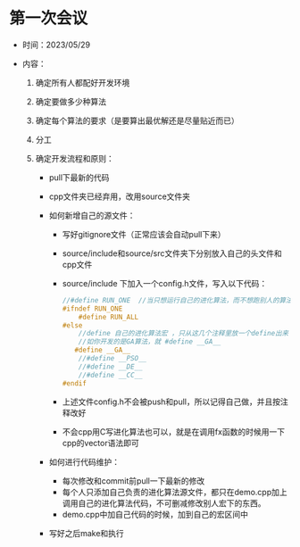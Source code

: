 # 第一次会议

- 时间：2023/05/29

- 内容：

  1. 确定所有人都配好开发环境

  2. 确定要做多少种算法

  3. 确定每个算法的要求（是要算出最优解还是尽量贴近而已）

  4. 分工

  5. 确定开发流程和原则：

     - pull下最新的代码

     - cpp文件夹已经弃用，改用source文件夹

     - 如何新增自己的源文件：

       - 写好gitignore文件（正常应该会自动pull下来）

       - source/include和source/src文件夹下分别放入自己的头文件和cpp文件

       - source/include 下加入一个config.h文件，写入以下代码：

         ```cpp
         //#define RUN_ONE  //当只想运行自己的进化算法，而不想跑别人的算法，定义这个宏RUN_ONE
         #ifndef RUN_ONE
             #define RUN_ALL
         #else
             //define 自己的进化算法宏 ，只从这几个注释里放一个define出来
             //如你开发的是GA算法，就 #define __GA__
         	#define __GA__
             //#define __PSO__
             //#define __DE__
             //#define __CC__
         #endif
         ```

         

       - 上述文件config.h不会被push和pull，所以记得自己做，并且按注释改好

       - 不会cpp用C写进化算法也可以，就是在调用fx函数的时候用一下cpp的vector语法即可

     - 如何进行代码维护：

       - 每次修改和commit前pull一下最新的修改
       - 每个人只添加自己负责的进化算法源文件，都只在demo.cpp加上调用自己的进化算法代码，不可删减修改别人宏下的东西。
       - demo.cpp中加自己代码的时候，加到自己的宏区间中

     - 写好之后make和执行

       

       

